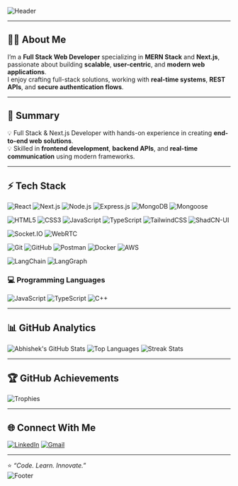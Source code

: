 ![Header](https://capsule-render.vercel.app/api?type=waving&color=gradient&height=200&section=header&text=Hey%20there!%20I'm%20Abhishek%20Sahu%20🚀&fontSize=40&fontAlignY=35&desc=Full%20Stack%20%26%20Next.js%20Developer%20|%20AI%20%26%20Agentic%20Systems%20Builder&descAlignY=55)

---

## 👨‍💻 About Me
I’m a **Full Stack Web Developer** specializing in **MERN Stack** and **Next.js**, passionate about building **scalable**, **user-centric**, and **modern web applications**.  
I enjoy crafting full-stack solutions, working with **real-time systems**, **REST APIs**, and **secure authentication flows**.  

---

## 🧠 Summary
💡 Full Stack & Next.js Developer with hands-on experience in creating **end-to-end web solutions**.  
💡 Skilled in **frontend development**, **backend APIs**, and **real-time communication** using modern frameworks.  

---

## ⚡ Tech Stack

![React](https://img.shields.io/badge/React.js-61DAFB?logo=react&logoColor=black)
![Next.js](https://img.shields.io/badge/Next.js-000000?logo=nextdotjs&logoColor=white)
![Node.js](https://img.shields.io/badge/Node.js-339933?logo=node.js&logoColor=white)
![Express.js](https://img.shields.io/badge/Express.js-000000?logo=express&logoColor=white)
![MongoDB](https://img.shields.io/badge/MongoDB-47A248?logo=mongodb&logoColor=white)
![Mongoose](https://img.shields.io/badge/Mongoose-800000?logo=mongoose&logoColor=white)

![HTML5](https://img.shields.io/badge/HTML5-E34F26?logo=html5&logoColor=white)
![CSS3](https://img.shields.io/badge/CSS3-1572B6?logo=css3&logoColor=white)
![JavaScript](https://img.shields.io/badge/JavaScript-ES6+-F7DF1E?logo=javascript&logoColor=black)
![TypeScript](https://img.shields.io/badge/TypeScript-3178C6?logo=typescript&logoColor=white)
![TailwindCSS](https://img.shields.io/badge/TailwindCSS-06B6D4?logo=tailwindcss&logoColor=white)
![ShadCN-UI](https://img.shields.io/badge/ShadCN--UI-000000?logo=shadcnui&logoColor=white)

![Socket.IO](https://img.shields.io/badge/Socket.IO-010101?logo=socketdotio&logoColor=white)
![WebRTC](https://img.shields.io/badge/WebRTC-333333?logo=webrtc&logoColor=white)

![Git](https://img.shields.io/badge/Git-F05032?logo=git&logoColor=white)
![GitHub](https://img.shields.io/badge/GitHub-181717?logo=github&logoColor=white)
![Postman](https://img.shields.io/badge/Postman-FF6C37?logo=postman&logoColor=white)
![Docker](https://img.shields.io/badge/Docker-2496ED?logo=docker&logoColor=white)
![AWS](https://img.shields.io/badge/AWS-FF9900?logo=amazonaws&logoColor=white)

![LangChain](https://img.shields.io/badge/LangChain-00BFA5?logo=openai&logoColor=white)
![LangGraph](https://img.shields.io/badge/LangGraph-4B0082?logo=openai&logoColor=white)

### 💻 Programming Languages
![JavaScript](https://img.shields.io/badge/JavaScript-323330?logo=javascript&logoColor=F7DF1E)
![TypeScript](https://img.shields.io/badge/TypeScript-007ACC?logo=typescript&logoColor=white)
![C++](https://img.shields.io/badge/C++-00599C?logo=cplusplus&logoColor=white)


---

## 📊 GitHub Analytics
![Abhishek's GitHub Stats](https://github-readme-stats.vercel.app/api?username=abhisheksahu&show_icons=true&theme=radical)
![Top Languages](https://github-readme-stats.vercel.app/api/top-langs/?username=abhisheksahu&layout=compact&theme=radical)
![Streak Stats](https://streak-stats.demolab.com?user=abhisheksahu&theme=radical&hide_border=false)

---

## 🏆 GitHub Achievements
![Trophies](https://github-profile-trophy.vercel.app/?username=abhisheksahu&theme=radical&margin-w=10&margin-h=10)

---

## 🌐 Connect With Me
[![LinkedIn](https://img.shields.io/badge/LinkedIn-%230A66C2.svg?style=for-the-badge&logo=linkedin&logoColor=white)](https://www.linkedin.com/in/abhishek-sahu-58400a333/)
[![Gmail](https://img.shields.io/badge/Email-D14836?style=for-the-badge&logo=gmail&logoColor=white)](mailto:abhisheks97521@gmail.com)

---

⭐ _“Code. Learn. Innovate.”_  
![Footer](https://capsule-render.vercel.app/api?type=waving&color=gradient&height=120&section=footer)
